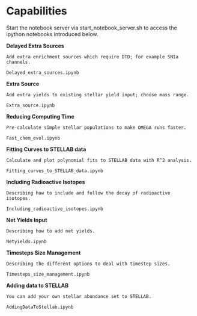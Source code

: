 Capabilities
=======


Start the notebook server via start_notebook_server.sh
to access the ipython notebooks introduced below.



**Delayed Extra Sources**

	Add extra enrichment sources which require DTD; for example SNIa channels.
	
	Delayed_extra_sources.ipynb

**Extra Source**
	
	Add extra yields to existing stellar yield input; choose mass range.

	Extra_source.ipynb

**Reducing Computing Time**
	
	Pre-calculate simple stellar populations to make OMEGA runs faster.

	Fast_chem_evol.ipynb
	
**Fitting Curves to STELLAB data**
	
	Calculate and plot polynomial fits to STELLAB data with R^2 analysis.

	Fitting_curves_to_STELLAB_data.ipynb
	
**Including Radioactive Isotopes**
	
	Describing how to include and follow the decay of radioactive isotopes.

	Including_radioactive_isotopes.ipynb

**Net Yields Input**

	Describing how to add net yields.

	Netyields.ipynb

**Timesteps Size Management**

	Describing the different options to deal with timestep sizes.

	Timesteps_size_management.ipynb

**Adding data to STELLAB**

	You can add your own stellar abundance set to STELLAB.

	AddingDataToStellab.ipynb	

